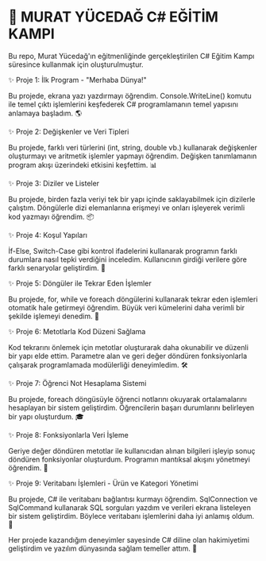 # 🚀 MURAT YÜCEDAĞ C# EĞİTİM KAMPI

Bu repo, Murat Yücedağ'ın eğitmenliğinde gerçekleştirilen C# Eğitim Kampı süresince kullanmak için oluşturulmuştur.

✨ Proje 1: İlk Program - "Merhaba Dünya!"

Bu projede, ekrana yazı yazdırmayı öğrendim. Console.WriteLine() komutu ile temel çıktı işlemlerini keşfederek C# programlamanın temel yapısını anlamaya başladım. 🌎

✨ Proje 2: Değişkenler ve Veri Tipleri

Bu projede, farklı veri türlerini (int, string, double vb.) kullanarak değişkenler oluşturmayı ve aritmetik işlemler yapmayı öğrendim. Değişken tanımlamanın program akışı üzerindeki etkisini keşfettim. 📊

✨ Proje 3: Diziler ve Listeler

Bu projede, birden fazla veriyi tek bir yapı içinde saklayabilmek için dizilerle çalıştım. Döngülerle dizi elemanlarına erişmeyi ve onları işleyerek verimli kod yazmayı öğrendim. 📦

✨ Proje 4: Koşul Yapıları

İf-Else, Switch-Case gibi kontrol ifadelerini kullanarak programın farklı durumlara nasıl tepki verdiğini inceledim. Kullanıcının girdiği verilere göre farklı senaryolar geliştirdim. 🔄

✨ Proje 5: Döngüler ile Tekrar Eden İşlemler

Bu projede, for, while ve foreach döngülerini kullanarak tekrar eden işlemleri otomatik hale getirmeyi öğrendim. Büyük veri kümelerini daha verimli bir şekilde işlemeyi denedim. 🔁

✨ Proje 6: Metotlarla Kod Düzeni Sağlama

Kod tekrarını önlemek için metotlar oluşturarak daha okunabilir ve düzenli bir yapı elde ettim. Parametre alan ve geri değer döndüren fonksiyonlarla çalışarak programlamada modülerliği deneyimledim. 🛠️

✨ Proje 7: Öğrenci Not Hesaplama Sistemi

Bu projede, foreach döngüsüyle öğrenci notlarını okuyarak ortalamalarını hesaplayan bir sistem geliştirdim. Öğrencilerin başarı durumlarını belirleyen bir yapı oluşturdum. 🎓

✨ Proje 8: Fonksiyonlarla Veri İşleme

Geriye değer döndüren metotlar ile kullanıcıdan alınan bilgileri işleyip sonuç döndüren fonksiyonlar oluşturdum. Programın mantıksal akışını yönetmeyi öğrendim. 🔢

✨ Proje 9: Veritabanı İşlemleri - Ürün ve Kategori Yönetimi

Bu projede, C# ile veritabanı bağlantısı kurmayı öğrendim. SqlConnection ve SqlCommand kullanarak SQL sorguları yazdım ve verileri ekrana listeleyen bir sistem geliştirdim. Böylece veritabanı işlemlerini daha iyi anlamış oldum. 💾

Her projede kazandığım deneyimler sayesinde C# diline olan hakimiyetimi geliştirdim ve yazılım dünyasında sağlam temeller attım. 🚀

